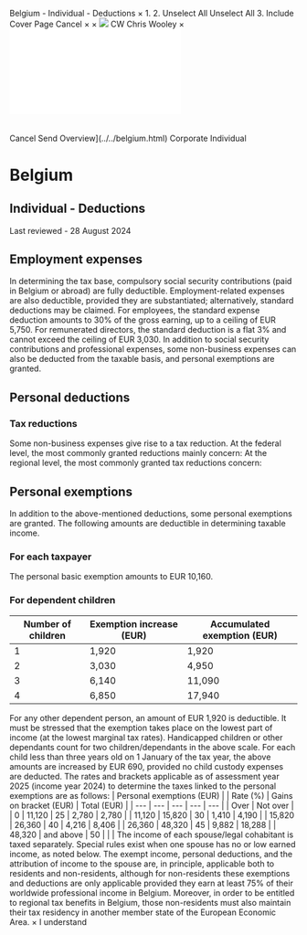 Belgium - Individual - Deductions
×
1.
2.
Unselect All
Unselect All
3.
Include Cover Page
Cancel
×
×
![](../../-/media/world-wide-tax-summaries/attachments/global---chris-wooley.ashx%3Frev=ac5e5f3223b34096b1afc2a6009c7320&revision=ac5e5f32-23b3-4096-b1af-c2a6009c7320&hash=859B7ADC84DC2CBEC9760E9E6EE7DE6D0A8BFCDF)
CW
Chris Wooley
×
![](deductions.html)
######
Cancel
Send
Overview](../../belgium.html)
Corporate
Individual
# Belgium
## Individual - Deductions
Last reviewed - 28 August 2024
## Employment expenses
In determining the tax base, compulsory social security contributions (paid in Belgium or abroad) are fully deductible.
Employment-related expenses are also deductible, provided they are substantiated; alternatively, standard deductions may be claimed.
For employees, the standard expense deduction amounts to 30% of the gross earning, up to a ceiling of EUR 5,750.
For remunerated directors, the standard deduction is a flat 3% and cannot exceed the ceiling of EUR 3,030.
In addition to social security contributions and professional expenses, some non-business expenses can also be deducted from the taxable basis, and personal exemptions are granted.
## Personal deductions
### Tax reductions
Some non-business expenses give rise to a tax reduction.
At the federal level, the most commonly granted reductions mainly concern:
At the regional level, the most commonly granted tax reductions concern:
## Personal exemptions
In addition to the above-mentioned deductions, some personal exemptions are granted. The following amounts are deductible in determining taxable income.
### For each taxpayer
The personal basic exemption amounts to EUR 10,160.
### For dependent children
| Number of children | Exemption increase (EUR) | Accumulated exemption (EUR) |
| --- | --- | --- |
| 1 | 1,920 | 1,920 |
| 2 | 3,030 | 4,950 |
| 3 | 6,140 | 11,090 |
| 4 | 6,850 | 17,940 |
For any other dependent person, an amount of EUR 1,920 is deductible.
It must be stressed that the exemption takes place on the lowest part of income (at the lowest marginal tax rates).
Handicapped children or other dependants count for two children/dependants in the above scale.
For each child less than three years old on 1 January of the tax year, the above amounts are increased by EUR 690, provided no child custody expenses are deducted.
The rates and brackets applicable as of assessment year 2025 (income year 2024) to determine the taxes linked to the personal exemptions are as follows:
| Personal exemptions (EUR) | | Rate (%) | Gains on bracket (EUR) | Total (EUR) |
| --- | --- | --- | --- | --- |
| Over | Not over |
| 0 | 11,120 | 25 | 2,780 | 2,780 |
| 11,120 | 15,820 | 30 | 1,410 | 4,190 |
| 15,820 | 26,360 | 40 | 4,216 | 8,406 |
| 26,360 | 48,320 | 45 | 9,882 | 18,288 |
| 48,320 | and above | 50 |  |  |
The income of each spouse/legal cohabitant is taxed separately. Special rules exist when one spouse has no or low earned income, as noted below.
The exempt income, personal deductions, and the attribution of income to the spouse are, in principle, applicable both to residents and non-residents, although for non-residents these exemptions and deductions are only applicable provided they earn at least 75% of their worldwide professional income in Belgium. Moreover, in order to be entitled to regional tax benefits in Belgium, those non-residents must also maintain their tax residency in another member state of the European Economic Area.
×
I understand
